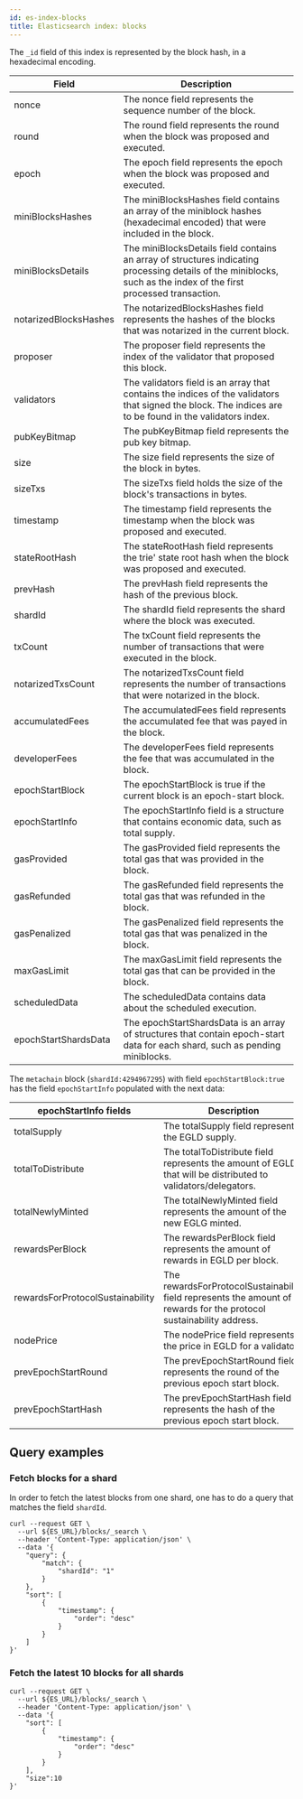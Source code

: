 ```yaml
---
id: es-index-blocks
title: Elasticsearch index: blocks
---
```


The `_id` field of this index is represented by the block hash, in a hexadecimal encoding.

| Field                 | Description                                                                                                                                                        |
|-----------------------|--------------------------------------------------------------------------------------------------------------------------------------------------------------------|
| nonce                 | The nonce field represents the sequence number of the block.                                                                                                       |
| round                 | The round field represents the round when the block was proposed and executed.                                                                                     |
| epoch                 | The epoch field represents the epoch when the block was proposed and executed.                                                                                     |
| miniBlocksHashes      | The miniBlocksHashes field contains an array of the miniblock hashes (hexadecimal encoded) that were included in the block.                                        |
| miniBlocksDetails     | The miniBlocksDetails field contains an array of structures indicating processing details of the miniblocks, such as the index of the first processed transaction. |
| notarizedBlocksHashes | The notarizedBlocksHashes field represents the hashes of the blocks that was notarized in the current block.                                                       |
| proposer              | The proposer field represents the index of the validator that proposed this block.                                                                                 |
| validators            | The validators field is an array that contains the indices of the validators that signed the block. The indices are to be found in the validators index.           |
| pubKeyBitmap          | The pubKeyBitmap field represents the pub key bitmap.                                                                                                              |
| size                  | The size field represents the size of the block in bytes.                                                                                                          |
| sizeTxs               | The sizeTxs field holds the size of the block's transactions in bytes.                                                                                             |
| timestamp             | The timestamp field represents the timestamp when the block was proposed and executed.                                                                             |
| stateRootHash         | The stateRootHash field represents the trie' state root hash when the block was proposed and executed.                                                             |
| prevHash              | The prevHash field represents the hash of the previous block.                                                                                                      |
| shardId               | The shardId field represents the shard where the block was executed.                                                                                               |
| txCount               | The txCount field represents the number of transactions that were executed in the block.                                                                           |
| notarizedTxsCount     | The notarizedTxsCount field represents the number of transactions that were notarized in the block.                                                                |
| accumulatedFees       | The accumulatedFees field represents the accumulated fee that was payed in the block.                                                                              |
| developerFees         | The developerFees field represents the fee that was accumulated in the block.                                                                                      |
| epochStartBlock       | The epochStartBlock is true if the current block is an epoch-start block.                                                                                          |
| epochStartInfo        | The epochStartInfo field is a structure that contains economic data, such as total supply.                                                                         |
| gasProvided           | The gasProvided field represents the total gas that was provided in the block.                                                                                     |
| gasRefunded           | The gasRefunded field represents the total gas that was refunded in the block.                                                                                     |
| gasPenalized          | The gasPenalized field represents the total gas that was penalized in the block.                                                                                   |
| maxGasLimit           | The maxGasLimit field represents the total gas that can be provided in the block.                                                                                  |
| scheduledData         | The scheduledData contains data about the scheduled execution.                                                                                                     |
| epochStartShardsData  | The epochStartShardsData is an array of structures that contain epoch-start data for each shard, such as pending miniblocks.                                       |


The `metachain` block (`shardId:4294967295`) with field `epochStartBlock:true` has the field `epochStartInfo` populated with the next data:

| epochStartInfo fields            | Description                                                                                                          |
|----------------------------------|----------------------------------------------------------------------------------------------------------------------|
| totalSupply                      | The totalSupply field represents the EGLD supply.                                                                    |
| totalToDistribute                | The totalToDistribute field represents the amount of EGLD that will be distributed to validators/delegators.         |
| totalNewlyMinted                 | The totalNewlyMinted field represents the amount of the new EGLG minted.                                             |
| rewardsPerBlock                  | The rewardsPerBlock field represents the amount of rewards in EGLD per block.                                        |
| rewardsForProtocolSustainability | The rewardsForProtocolSustainability field represents the amount of rewards for the protocol sustainability address. |
| nodePrice                        | The nodePrice field represents the price in EGLD for a validator.                                                    |
| prevEpochStartRound              | The prevEpochStartRound field represents the round of the previous epoch start block.                                |
| prevEpochStartHash               | The prevEpochStartHash field represents the hash of the previous epoch start block.                                  |

## Query examples

### Fetch blocks for a shard 
In order to fetch the latest blocks from one shard, one has to do a query that matches the field `shardId`.
```
curl --request GET \
  --url ${ES_URL}/blocks/_search \
  --header 'Content-Type: application/json' \
  --data '{
    "query": {
        "match": {
            "shardId": "1"
        }
    },
    "sort": [
        {
            "timestamp": {
                "order": "desc"
            }
        }
    ]
}'
```


### Fetch the latest 10 blocks for all shards

```
curl --request GET \
  --url ${ES_URL}/blocks/_search \
  --header 'Content-Type: application/json' \
  --data '{
    "sort": [
        {
            "timestamp": {
                "order": "desc"
            }
        }
    ],
    "size":10
}'
```

